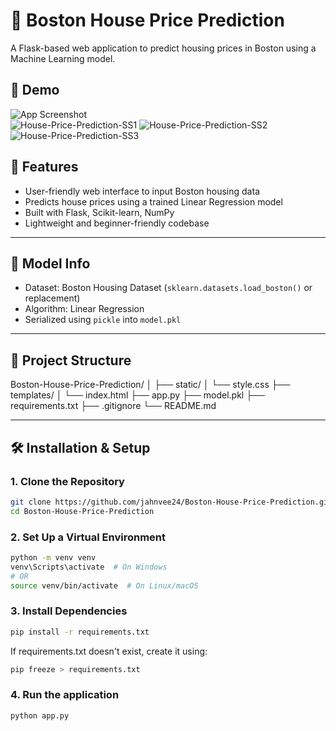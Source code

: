 # 🏡 Boston House Price Prediction

A Flask-based web application to predict housing prices in Boston using a Machine Learning model.

## 🚀 Demo

![App Screenshot](https://via.placeholder.com/800x400?text=Boston+Price+Prediction+App+UI)  
![House-Price-Prediction-SS1](https://github.com/user-attachments/assets/d83b5f8d-fbda-4ca0-8eaa-f22a3278fc4e)
![House-Price-Prediction-SS2](https://github.com/user-attachments/assets/c652b379-a8ef-439b-aa53-fd8d67eac76e)
![House-Price-Prediction-SS3](https://github.com/user-attachments/assets/28880d31-a2e5-4900-a452-1e1ce97f12a7)



## 📌 Features

- User-friendly web interface to input Boston housing data
- Predicts house prices using a trained Linear Regression model
- Built with Flask, Scikit-learn, NumPy
- Lightweight and beginner-friendly codebase

---

## 🧠 Model Info

- Dataset: Boston Housing Dataset (`sklearn.datasets.load_boston()` or replacement)
- Algorithm: Linear Regression
- Serialized using `pickle` into `model.pkl`

---

## 📁 Project Structure
Boston-House-Price-Prediction/
│
├── static/
│ └── style.css
├── templates/
│ └── index.html
├── app.py
├── model.pkl
├── requirements.txt
├── .gitignore
└── README.md

---

## 🛠️ Installation & Setup

### 1. Clone the Repository

```bash
git clone https://github.com/jahnvee24/Boston-House-Price-Prediction.git
cd Boston-House-Price-Prediction
```

### 2. Set Up a Virtual Environment
```bash
python -m venv venv
venv\Scripts\activate  # On Windows
# OR
source venv/bin/activate  # On Linux/macOS
```

### 3. Install Dependencies
```bash
pip install -r requirements.txt
```
If requirements.txt doesn't exist, create it using:
```bash
pip freeze > requirements.txt
```

### 4. Run the application
```bash
python app.py
```


